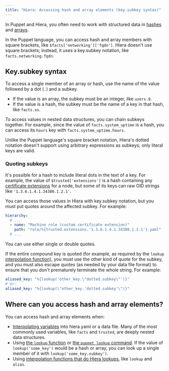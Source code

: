```yaml
---
title: "Hiera: Accessing hash and array elements (key.subkey syntax)"
---
```


[hashes]: todo
[arrays]: todo
[interpolation]: todo
[lookup_function]: todo
[lookup_command]: todo
[interpolation_functions]: todo
[extensions]: ./ssl_attributes_extensions.html

In Puppet and Hiera, you often need to work with structured data in [hashes][] and [arrays][].

In the Puppet language, you can access hash and array members with square brackets, like `$facts['networking']['fqdn']`. Hiera doesn't use square brackets; instead, it uses a key.subkey notation, like `facts.networking.fqdn`.

## Key.subkey syntax

To access a single member of an array or hash, use the name of the value followed by a dot (`.`) and a subkey.

* If the value is an array, the subkey must be an integer, like `users.8`.
* If the value is a hash, the subkey must be the name of a key in that hash, like `facts.os`.

To access values in nested data structures, you can chain subkeys together. For example, since the value of `facts.system_uptime` is a hash, you can access its `hours` key with `facts.system_uptime.hours`.

Unlike the Puppet language's square bracket notation, Hiera's dotted notation doesn't support using arbitrary expressions as subkeys; only literal keys are valid.

### Quoting subkeys

It's possible for a hash to include literal dots in the text of a key. For example, the value of `$trusted['extensions']` is a hash containing any [certificate extensions][extensions] for a node, but some of its keys can raw OID strings like `'1.3.6.1.4.1.34380.1.2.1'`.

You can access those values in Hiera with key.subkey notation, but you must put quotes around the affected subkey. For example:

``` yaml
hierarchy:
  # ...
  - name: "Machine role (custom certificate extension)"
    path: "role/%{trusted.extensions.'1.3.6.1.4.1.34380.1.2.1'}.yaml"
  # ...
```

You can use either single or double quotes.

If the entire compound key is quoted (for example, as required by the `lookup` [interpolation function][interpolation_functions]), you must use the other kind of quote for the subkey, and you must also escape quotes (as needed by your data file format) to ensure that you don't prematurely terminate the whole string. For example:

``` yaml
aliased_key: "%{lookup('other_key.\"dotted.subkey\"')}"
# Or:
aliased_key: "%{lookup(\"other_key.'dotted.subkey'\")}"
```

## Where can you access hash and array elements?

You can access hash and array elements when:

* [Interpolating variables][interpolation] into hiera.yaml or a data file. Many of the most commonly used variables, like `facts` and `trusted`, are deeply nested data structures.
* Using [the `lookup` function][lookup_function] or [the `puppet lookup` command][lookup_command]. If the value of `lookup('some_key')` would be a hash or array, you can look up a single member of it with `lookup('some_key.subkey')`.
* Using [interpolation functions that do Hiera lookups][interpolation_functions], like `lookup` and `alias`.
